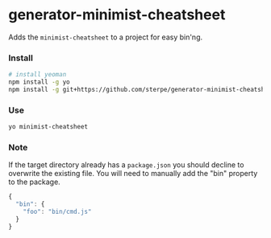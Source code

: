 # generator-minimist-cheatsheet

Adds the `minimist-cheatsheet` to a project for easy bin'ng.

### Install
```bash
# install yeoman
npm install -g yo
npm install -g git+https://github.com/sterpe/generator-minimist-cheatsheet.git
```

### Use
```bash
yo minimist-cheatsheet
```

### Note
If the target directory already has a `package.json` you should decline to overwrite the 
existing file.  You will need to manually add the "bin" property to the package.

```javascript
{
  "bin": {
    "foo": "bin/cmd.js"
  }
}
```
